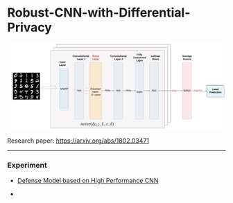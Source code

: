 # Robust-CNN-with-Differential-Privacy

<img src="poster/pixeldp.png"  alt="poster" />

Research paper: https://arxiv.org/abs/1802.03471

---

### Experiment
* [Defense Model based on High Performance CNN](https://github.com/XintongHao/Robust-CNN-with-Differential-Privacy/blob/master/robust_CNN_high_acc/High_Performance_Training_Result.ipynb)
      
*  


